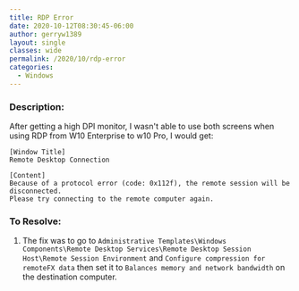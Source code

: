 ```yaml
---
title: RDP Error
date: 2020-10-12T08:30:45-06:00
author: gerryw1389
layout: single
classes: wide
permalink: /2020/10/rdp-error
categories:
  - Windows
---
```

<!--more-->

### Description:

After getting a high DPI monitor, I wasn't able to use both screens when using RDP from W10 Enterprise to w10 Pro, I would get:

```escape
[Window Title]
Remote Desktop Connection

[Content]
Because of a protocol error (code: 0x112f), the remote session will be disconnected.
Please try connecting to the remote computer again.
```

### To Resolve:

1. The fix was to go to `Administrative Templates\Windows Components\Remote Desktop Services\Remote Desktop Session Host\Remote Session Environment` and `Configure compression for remoteFX data` then set it to `Balances memory and network bandwidth` on the destination computer. 


